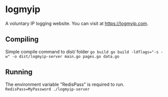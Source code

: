 # logmyip

A voluntary IP logging website. 
You can visit at https://logmyip.com.

## Compiling

Simple compile command to dist/ folder
`go build go build -ldflags="-s -w" -o dist/logmyip-server main.go pages.go data.go`

## Running

The environment variable "RedisPass" is required to run.
`RedisPass=MyPassword ./logmyip-server`